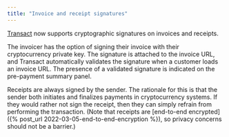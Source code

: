 ```yaml
---
title: "Invoice and receipt signatures"
---
```


[Transact](https://transactcc.github.io/) now supports cryptographic signatures on invoices and receipts.

The invoicer has the option of signing their invoice with their cryptocurrency private key. The signature is attached to the invoice URL, and Transact automatically validates the signature when a customer loads an invoice URL. The presence of a validated signature is indicated on the pre-payment summary panel.

Receipts are always signed by the sender. The rationale for this is that the sender both initiates and finalizes payments in cryptocurrency systems. If they would rather not sign the receipt, then they can simply refrain from performing the transaction. (Note that receipts are [end-to-end encrypted]({% post_url 2022-03-05-end-to-end-encryption %}), so privacy concerns should not be a barrier.)
